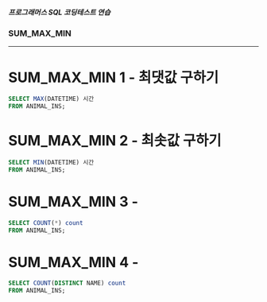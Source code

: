 ##### 프로그래머스 SQL 코딩테스트 연습

### SUM_MAX_MIN

---

# SUM_MAX_MIN 1 - 최댓값 구하기

```SQL
SELECT MAX(DATETIME) 시간
FROM ANIMAL_INS;
```

# SUM_MAX_MIN 2 - 최솟값 구하기

```SQL
SELECT MIN(DATETIME) 시간
FROM ANIMAL_INS;
```

# SUM_MAX_MIN 3 -

```SQL
SELECT COUNT(*) count
FROM ANIMAL_INS;
```

# SUM_MAX_MIN 4 -

```SQL
SELECT COUNT(DISTINCT NAME) count
FROM ANIMAL_INS;
```
